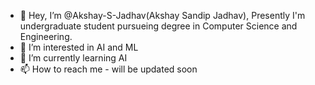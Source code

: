 - 👋 Hey, I’m @Akshay-S-Jadhav(Akshay Sandip Jadhav), Presently I'm undergraduate student pursueing degree in Computer Science and Engineering.
- 👀 I’m interested in AI and ML
- 🌱 I’m currently learning AI
- 📫 How to reach me - will be updated soon

<!---
Akshay-S-Jadhav/Akshay-S-Jadhav is a ✨ special ✨ repository because its `README.md` (this file) appears on your GitHub profile.
You can click the Preview link to take a look at your changes.
--->
